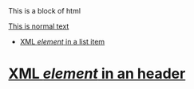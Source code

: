<div>
  This is a <span>block</span> of html
</div>

<!--
  This is a comment
-->

<a href="http://example.com" title="This is an empty element" />

This is normal text

* XML <i>element</i> in a list item

# XML <i>element</i> in an header
